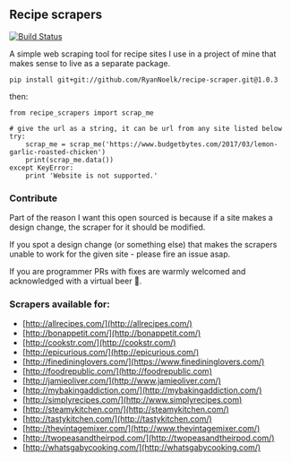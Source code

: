 ## Recipe scrapers

[![Build Status](https://travis-ci.org/hhursev/recipe-scraper.svg?branch=master)](https://travis-ci.org/hhursev/recipe-scraper)

A simple web scraping tool for recipe sites I use in a project of mine that makes sense to live as
a separate package.

    pip install git+git://github.com/RyanNoelk/recipe-scraper.git@1.0.3

then:

    from recipe_scrapers import scrap_me

    # give the url as a string, it can be url from any site listed below
    try:
        scrap_me = scrap_me('https://www.budgetbytes.com/2017/03/lemon-garlic-roasted-chicken')
        print(scrap_me.data())
    except KeyError:
        print 'Website is not supported.'


### Contribute

Part of the reason I want this open sourced is because if a site makes a design change, the scraper
for it should be modified.

If you spot a design change (or something else) that makes the scrapers unable to work for the given
site - please fire an issue asap.

If you are programmer PRs with fixes are warmly welcomed and acknowledged with a virtual beer
 :beer:.


### Scrapers available for:

- [http://allrecipes.com/](http://allrecipes.com/)
- [http://bonappetit.com/](http://bonappetit.com/)
- [http://cookstr.com/](http://cookstr.com/)
- [http://epicurious.com/](http://epicurious.com/)
- [http://finedininglovers.com/](https://www.finedininglovers.com/)
- [http://foodrepublic.com/](http://foodrepublic.com)
- [http://jamieoliver.com/](http://www.jamieoliver.com/)
- [http://mybakingaddiction.com/](http://mybakingaddiction.com/)
- [http://simplyrecipes.com/](http://www.simplyrecipes.com)
- [http://steamykitchen.com/](http://steamykitchen.com/)
- [http://tastykitchen.com/](http://tastykitchen.com/)
- [http://thevintagemixer.com/](http://www.thevintagemixer.com/)
- [http://twopeasandtheirpod.com/](http://twopeasandtheirpod.com/)
- [http://whatsgabycooking.com/](http://whatsgabycooking.com/)
